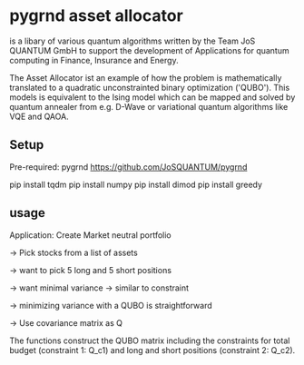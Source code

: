# pygrnd asset allocator

is a libary of various quantum algorithms written by the Team JoS QUANTUM GmbH to support the development of Applications for quantum computing in Finance, Insurance and Energy.

The Asset Allocator ist an example of how the problem is mathematically translated to a quadratic unconstrainted binary optimization ('QUBO'). This models is equivalent to the Ising model which can be mapped and solved by quantum annealer from e.g. D-Wave or variational quantum algorithms like VQE and QAOA.

## Setup

Pre-required: pygrnd
https://github.com/JoSQUANTUM/pygrnd

pip install tqdm
pip install numpy
pip install dimod
pip install greedy

## usage

Application: Create Market neutral portfolio

-> Pick stocks from a list of assets

-> want to pick 5 long and 5 short positions

-> want minimal variance -> similar to constraint

-> minimizing variance with a QUBO is straightforward

-> Use covariance matrix as Q

The functions construct the QUBO matrix including the constraints for total budget (constraint 1: Q_c1) and long and short positions (constraint 2: Q_c2).

